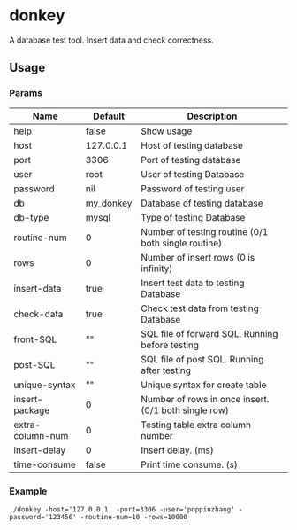 # donkey

A database test tool. Insert data and check correctness.

## Usage

### Params

| Name             | Default   | Description                                          |
|------------------|-----------|------------------------------------------------------|
| help             | false     | Show usage                                           |
| host             | 127.0.0.1 | Host of testing database                             |
| port             | 3306      | Port of testing database                             |
| user             | root      | User of testing Database                             |
| password         | nil       | Password of testing user                             |
| db               | my_donkey | Database of testing database                         |
| db-type          | mysql     | Type of testing Database                             |
| routine-num      | 0         | Number of testing routine (0/1 both single routine)  |
| rows             | 0         | Number of insert rows (0 is infinity)                |
| insert-data      | true      | Insert test data to testing Database                 |
| check-data       | true      | Check test data from testing Database                |
| front-SQL        | ""        | SQL file of forward SQL. Running before testing      |
| post-SQL         | ""        | SQL file of post SQL. Running after testing          |
| unique-syntax    | ""        | Unique syntax for create table                       |
| insert-package   | 0         | Number of rows in once insert. (0/1 both single row) |
| extra-column-num | 0         | Testing table extra column number                    |
| insert-delay     | 0         | Insert delay. (ms)                                   |
| time-consume     | false     | Print time consume. (s)                              |

### Example

```shell
./donkey -host='127.0.0.1' -port=3306 -user='poppinzhang' -password='123456' -routine-num=10 -rows=10000
```
